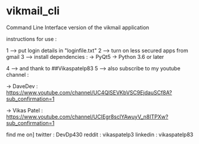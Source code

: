 # vikmail_cli
Command Line Interface version of the vikmail application

instructions for use :

1 --> put login details in "loginfile.txt" 
2 --> turn on less secured apps from gmail 
3 --> install dependencies : 
    -> PyQt5 
    -> Python 3.6 or later

4 --> and thank to ##Vikaspatelp83 
5 --> also subscribe to my youtube channel :

  ->  DaveDev :    https://www.youtube.com/channel/UC4QlSEVKbVSC9EjdauSCf8A?sub_confirmation=1
  
  
  ->  Vikas Patel : https://www.youtube.com/channel/UCIEgr8sclYAwuyV_n8ITPXw?sub_confirmation=1


find me on] twitter : DevDp430 reddit : vikaspatelp3 linkedin : vikaspatelp83
